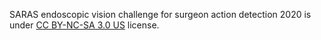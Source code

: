 SARAS endoscopic vision challenge for surgeon action detection 2020 is under [CC BY-NC-SA 3.0 US](https://creativecommons.org/licenses/by-nc-sa/3.0/) license.